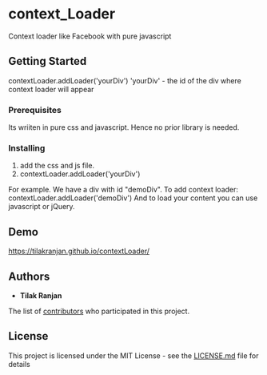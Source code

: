 # context_Loader
Context loader like Facebook with pure javascript

## Getting Started

contextLoader.addLoader('yourDiv')
'yourDiv' - the id of the div where context loader will appear

### Prerequisites

Its wriiten in pure css and javascript. Hence no prior library is needed.

### Installing

1. add the css and js file.
2. contextLoader.addLoader('yourDiv')

For example.
We have a div with id "demoDiv".
To add context loader:
    contextLoader.addLoader('demoDiv')
And to load your content you can use javascript or jQuery.

## Demo

https://tilakranjan.github.io/contextLoader/

## Authors

* **Tilak Ranjan**

The list of [contributors](https://github.com/your/project/contributors) who participated in this project.

## License

This project is licensed under the MIT License - see the [LICENSE.md](LICENSE.md) file for details